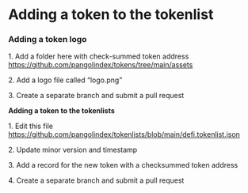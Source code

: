 # Adding a token to the tokenlist

### **Adding a token logo**

1\. Add a folder here with check-summed token address https://github.com/pangolindex/tokens/tree/main/assets

2\. Add a logo file called “logo.png”

3\. Create a separate branch and submit a pull request

**Adding a token to the tokenlists**

1\. Edit this file https://github.com/pangolindex/tokenlists/blob/main/defi.tokenlist.json

2\. Update minor version and timestamp

3\. Add a record for the new token with a checksummed token address

4\. Create a separate branch and submit a pull request

